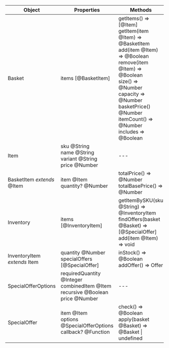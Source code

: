 Object | Properties | Methods
--- | --- | ---
Basket | items [@BasketItem] | getItems() => [@Item] <br> getItem(item @Item) => @BasketItem<br> add(item @Item) => @Boolean <br> remove(item @Item) => @Boolean <br> size() => @Number <br> capacity => @Number <br> basketPrice() @Number<br> itemCount() => @Number <br> includes => @Boolean
Item | sku @String <br> name @String <br> variant @String <br>price @Number | ---
BasketItem *extends* @Item | item @Item <br> quantity? @Number | totalPrice() => @Number <br> totalBasePrice() => @Number
Inventory | items [@InventoryItem] | getItemBySKU(sku @String) => @InventoryItem <br> findOffers(basket @Basket) => [@SpecialOffer] <br> add(item @Item) => void
InventoryItem *extends* Item | quantity @Number <br> specialOffers [@SpecialOffer] | inStock() => @Boolean <br> addOffer() => Offer
SpecialOfferOptions | requiredQuantity @Integer <br> combinedItem @Item <br> recursive @Boolean <br> price @Number| ---
SpecialOffer | item @Item <br> options @SpecialOfferOptions <br> callback? @Function | check() => @Boolean <br> apply(basket @Basket) => @Basket \| undefined
